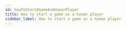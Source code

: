 ```yaml
---
id: howToStartAGameAsAHumanPlayer
title: How to start a game as a human player
sidebar_label: How to start a game as a human player
---
```


